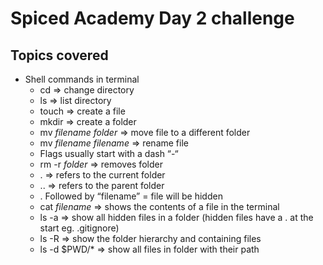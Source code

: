 # Spiced Academy Day 2 challenge

## Topics covered

- Shell commands in terminal
  - cd => change directory
  - ls => list directory
  - touch => create a file
  - mkdir => create a folder
  - mv _filename_ _folder_ => move file to a different folder
  - mv _filename_ _filename_ => rename file
  - Flags usually start with a dash “-“
  - rm -r _folder_ => removes folder
  - . => refers to the current folder
  - .. => refers to the parent folder
  - . Followed by “filename” = file will be hidden
  - cat _filename_ => shows the contents of a file in the terminal
  - ls -a => show all hidden files in a folder (hidden files have a . at the start eg. .gitignore)
  - ls -R => show the folder hierarchy and containing files
  - ls -d $PWD/\* => show all files in folder with their path
